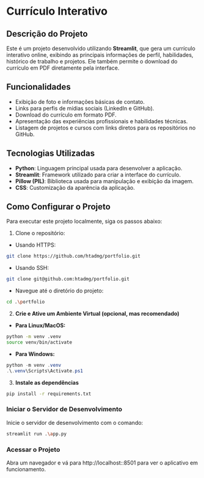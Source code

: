 # Currículo Interativo

## Descrição do Projeto
Este é um projeto desenvolvido utilizando **Streamlit**, que gera um currículo interativo online, exibindo as principais informações de perfil, habilidades, histórico de trabalho e projetos. Ele também permite o download do currículo em PDF diretamente pela interface.

## Funcionalidades

- Exibição de foto e informações básicas de contato.
- Links para perfis de mídias sociais (LinkedIn e GitHub).
- Download do currículo em formato PDF.
- Apresentação das experiências profissionais e habilidades técnicas.
- Listagem de projetos e cursos com links diretos para os repositórios no GitHub.

## Tecnologias Utilizadas

- **Python**: Linguagem principal usada para desenvolver a aplicação.
- **Streamlit**: Framework utilizado para criar a interface do currículo.
- **Pillow (PIL)**: Biblioteca usada para manipulação e exibição da imagem.
- **CSS**: Customização da aparência da aplicação.

## Como Configurar o Projeto

Para executar este projeto localmente, siga os passos abaixo:

1. Clone o repositório:

- Usando HTTPS:
```bash
git clone https://github.com/htadmg/portfolio.git
```
- Usando SSH:
```bash
git clone git@github.com:htadmg/portfolio.git
```
- Navegue até o diretório do projeto:
```bash
cd .\portfolio
```

2. **Crie e Ative um Ambiente Virtual (opcional, mas recomendado)**
- **Para Linux/MacOS:**
```bash
python -m venv .venv
source venv/bin/activate
```
 
- **Para Windows:**
```powershell
python -m venv .venv
.\.venv\Scripts\Activate.ps1
```   
3. **Instale as dependências**
```bash
pip install -r requirements.txt
```
### Iniciar o Servidor de Desenvolvimento

Inicie o servidor de desenvolvimento com o comando:

```bash
streamlit run .\app.py
```
### Acessar o Projeto
Abra um navegador e vá para http://localhost::8501 para ver o aplicativo em funcionamento.
